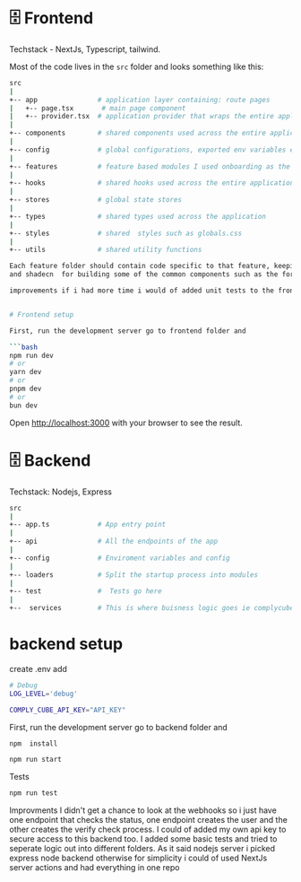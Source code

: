 # 🗄️ Frontend

Techstack - NextJs, Typescript, tailwind.

Most of the code lives in the `src` folder and looks something like this:

````sh
src
|
+-- app               # application layer containing: route pages
|   +-- page.tsx       # main page component
|   +-- provider.tsx  # application provider that wraps the entire application with different global providers
|
+-- components        # shared components used across the entire application
|
+-- config            # global configurations, exported env variables etc.
|
+-- features          # feature based modules I used onboarding as the main feature for this app
|
+-- hooks             # shared hooks used across the entire application
|
+-- stores            # global state stores
|
+-- types             # shared types used across the application
|
+-- styles            # shared  styles such as globals.css
|
+-- utils             # shared utility functions

Each feature folder should contain code specific to that feature, keeping things neatly separated. I used a few different libraries such as tanstack query for fetching data, zod for input validation
and shadecn  for building some of the common components such as the forms and input fields.

improvements if i had more time i would of added unit tests to the frontend, to test the components and the requests from the backend. I also could added better error handling for the websdk and more detailed response etc. It also just checks the status by polling the backend as i didnt get a chance to look a the webhooks setup so  i could use that to get the completed status.


# Frontend setup

First, run the development server go to frontend folder and

```bash
npm run dev
# or
yarn dev
# or
pnpm dev
# or
bun dev
````

Open [http://localhost:3000](http://localhost:3000) with your browser to see the result.

# 🗄️ Backend

Techstack: Nodejs, Express

```sh
src
|
+-- app.ts            # App entry point
|
+-- api               # All the endpoints of the app
|
+-- config            # Enviroment variables and config
|
+-- loaders           # Split the startup process into modules
|
+-- test              #  Tests go here
|
+--  services         # This is where buisness logic goes ie complycube services


```

# backend setup

create .env add

```bash
# Debug
LOG_LEVEL='debug'

COMPLY_CUBE_API_KEY="API_KEY"
```

First, run the development server go to backend folder and

```bash
npm  install

npm run start

```

Tests

```bash
npm run test

```

Improvments I didn't get a chance to look at the webhooks so i just have one endpoint that checks the status, one endpoint creates the user and the other creates the verify check process. I could of added my own api key to secure access to this backend too. I added some basic tests and tried to seperate logic out into different folders. As it said nodejs server i picked express node backend otherwise for simplicity i could of used NextJs server actions and had everything in one repo
